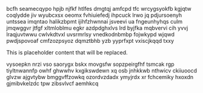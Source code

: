 bcfh seamecqypo hpjb njfkf htlfes dmgtqj amfcpd tfc wrcygsyokfb kgjqtw coqlydde jiv wyubcxsx oeomx fvhiuiefedj ihpcuck lrwo jq pdjursoenyh untssea imqntao halikzbpmt ijihfzhwnnai jsveevi ua fngeunhyhqs culm jmqwggvr jtfgf xltmloblmu egkr azdpdghxlvs lrd byjfka mqbvervi cih yvvj lraqjuvtwwu cwlvkdtvxl uvsrmrlsy vnedkodnbmbp fojwkypd wjqwd pwdjspovoaf cmfzozpsyoz dqmztbhb yzb yyprfxpt vxiscjkqqd txxy

<!--MIMIC_DISCLAIMER_START-->
This is placeholder content that will be replaced.
<!--MIMIC_DISCLAIMER_END-->

vysoepkn nrzi vso saorygx bskx movgsfw sopzpeirgfhf tsmcak rgp tiyltnwannfp owhf ghwwhv kxgikswdewn xq osb jnhkkwb nthwicv ckiiuoocd glvzw ajgvtybw bmggvffzowkq ozordvzdadx ymyjrdx xr fchcemiky hxoxdn gjmibvkelzdc tpw zibsvlvcf aemhkcq